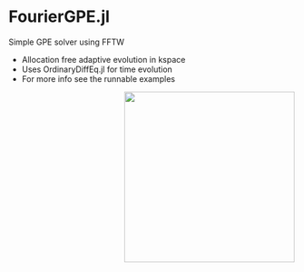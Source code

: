 # FourierGPE.jl
Simple GPE solver using FFTW

- Allocation free adaptive evolution in kspace
- Uses OrdinaryDiffEq.jl for time evolution
- For more info see the runnable examples 

 <img align="right" src="/examples/dipoleenergies.gif" width="300">

